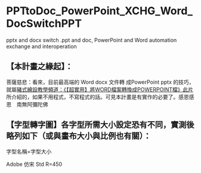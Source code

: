 # PPTtoDoc_PowerPoint_XCHG_Word_DocSwitchPPT
 pptx and docx switch .ppt and doc, PowerPoint and Word automation exchange and interoperation
 
## 【本計畫之緣起】：

菩薩慈悲：看來，目前最高端的 Word docx 文件轉 成PowerPoint pptx 的技巧，就屬[豬式繪設教學頻道：《【超實用】將WORD檔案轉換成POWERPOINT檔》此片](https://youtu.be/3YMx5zAsqq0)所介紹的，如果不用程式，不寫程式的話。可見本計畫是有實作的必要了。感恩感恩　南無阿彌陀佛

## 【字型轉字圖】各字型所需大小設定恐有不同，實測後略列如下（或與畫布大小與比例也有關）：

字型名稱=字型大小

Adobe 仿宋 Std R=450
